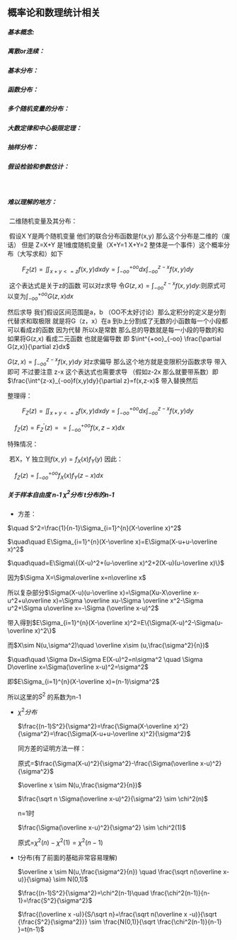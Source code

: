 ## 概率论和数理统计相关

##### 基本概念:

##### 离散or连续：

##### 基本分布：

##### 函数分布：

##### 多个随机变量的分布：

##### 大数定律和中心极限定理：

##### 抽样分布：

##### 假设检验和参数估计：

​	



##### 难以理解的地方：

​	二维随机变量及其分布：

​	假设X Y是两个随机变量  他们的联合分布函数是f(x,y)  那么这个分布是二维的（废话） 但是 Z=X+Y 是1维度随机变量（X+Y=1 X+Y=2 整体是一个事件）这个概率分布（大写求和）如下

$\quad\quad F_Z(z)=\iint_{x+y<=z}f(x,y)dxdy=\int^{+oo}_{-oo}dx\int^{z-x}_{-oo}f(x,y)dy$

​	这个表达式是关于z的函数 可以对z求导 令$G(z,x)=\int^{z-x}_{-oo}f(x,y)dy$:则原式可以变为$\int^{+oo}_{-oo}G(z,x)dx$

然后求导 我们假设区间范围是a，b （OO不太好讨论）那么定积分的定义是分割代替求和取极限 就是将G（z，x）在a 到b上分割成了无数的小函数每一个小段都可以看成z的函数 因为代替 所以x是常数 那么总的导数就是每一小段的导数的和 如果将G(z,x) 看成二元函数 也就是偏导数  即 $\int^{+oo}_{-oo} \frac{\partial G(z,x)}{\partial z}dx$

$G(z,x)=\int^{z-x}_{-oo}f(x,y)dy$ 对z求偏导 那么这个地方就是变限积分函数求导 带入即可 不过要注意 z-x 这个表达式也需要求导 （假如z-2x 那么就要带系数）即  $\frac{\int^{z-x}_{-oo}f(x,y)dy}{\partial z}=f(x,z-x)$ 带入替换然后

整理得：

$\quad\quad F_Z(z)=\iint_{x+y<=z}f(x,y)dxdy=\int^{+oo}_{-oo}dx\int^{z-x}_{-oo}f(x,y)dy$

$\quad f_Z(z)=F_Z^{'}(z)==\int^{+oo}_{-oo}f(x,z-x)dx$

特殊情况：

​	若X，Y 独立则$f(x,y)=f_X(x)f_Y(y)$ 因此：

$\quad f_Z(z)=\int^{+oo}_{-oo}f_X(x)f_Y(z-x)dx$



##### 关于样本自由度 n-1 $\chi^2$分布 t分布的n-1

+ 方差：

$\quad S^2=\frac{1}{n-1}\Sigma_{i=1}^{n}(X-\overline x)^2$

$\quad\quad E\Sigma_{i=1}^{n}(X-\overline x)=E\Sigma(X-u+u-\overline x)^2$

$\quad\quad=E\Sigma\{(X-u)^2+(u-\overline x)^2+2(X-u)(u-\overline x)\}$

因为$\Sigma X=\Sigma\overline x=n\overline x$  

所以复杂部分$\Sigma(X-u)(u-\overline x)=\Sigma(Xu-X\overline x-u^2+u\overline x)=\Sigma \overline xu-\Sigma \overline x^2-\Sigma u^2+\Sigma u\overline x=-\Sigma (\overline x-u)^2$

带入得到$E\Sigma_{i=1}^{n}(X-\overline x)^2=E\{\Sigma(X-u)^2-\Sigma(u-\overline x)^2\}$

而$X\sim N(u,\sigma^2)\quad \overline x\sim (u,\frac{\sigma^2}{n})$

$\quad\quad \Sigma Dx=\Sigma E(X-u)^2=n\sigma^2 \quad \Sigma D\overline x=\Sigma(\overline x-u)^2=\sigma^2$

即$E\Sigma_{i=1}^{n}(X-\overline x)=(n-1)\sigma^2$

所以这里的$S^2$  的系数为n-1	

+ $\chi^2分布$

  $\frac{(n-1)S^2}{\sigma^2}=\frac{\Sigma(X-\overline x)^2}{\sigma^2}=\frac{\Sigma(X-u+u-\overline x)^2}{\sigma^2}$

  同方差的证明方法一样：

  原式=$\frac{\Sigma(X-u)^2}{\sigma^2}-\frac{\Sigma(\overline x-u)^2}{\sigma^2}$

  $\overline x \sim N(u,\frac{\sigma^2}{n})$

  $\frac{\sqrt n \Sigma(\overline x-u)^2}{\sigma^2} \sim \chi^2(n)$

  n=1时

  $\frac{\Sigma(\overline x-u)^2}{\sigma^2} \sim \chi^2(1)$

  原式=$\chi^2(n)-\chi^2(1)=\chi^2(n-1)$

+ t分布(有了前面的基础非常容易理解)

  $\overline x \sim N(u,\frac{\sigma^2}{n}) \quad  \frac{\sqrt n(\overline x-u)}{\sigma} \sim N(0,1)$

  $\frac{(n-1)S^2}{\sigma^2}=\chi^2(n-1)\quad  \frac{\chi^2(n-1)}{n-1}=\frac{S^2}{\sigma^2}$

  $\frac{(\overline x -u)}{S/\sqrt n}=\frac{\sqrt n(\overline x -u)}{\sqrt {\frac{S^2}{\sigma^2}}} \sim \frac{N(0,1)}{\sqrt \frac{\chi^2(n-1)}{n-1} }=t(n-1)$

  

  ​	

